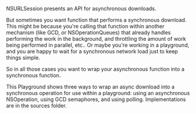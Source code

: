 NSURLSession presents an API for asynchronous downloads.

But sometimes you want function that performs a synchronous download. This might be because you're calling that function within another mechanism (like GCD, or NSOperationQueues) that already handles performing the work in the background, and throttling the amount of work being performed in parallel, etc.. Or maybe you're working in a playground, and you are happy to wait for a synchronous network load just to keep things simple.

So in all those cases you want to wrap your asynchronous function into a synchronous function.

This Playground shows three ways to wrap an async download into a synchronous operation for use within a playground: using an asynchronous NSOperation, using GCD semaphores, and using polling. Implementations are in the sources folder.
